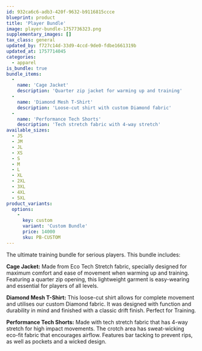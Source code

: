 ```yaml
---
id: 932ca6c6-adb3-420f-9632-b9116815ccce
blueprint: product
title: 'Player Bundle'
image: player-bundle-1757736323.png
supplementary_images: []
tax_class: general
updated_by: f727c14d-33d9-4ccd-9de0-fdbe1661319b
updated_at: 1757714045
categories:
  - apparel
is_bundle: true
bundle_items:
  -
    name: 'Cage Jacket'
    description: 'Quarter zip jacket for warming up and training'
  -
    name: 'Diamond Mesh T-Shirt'
    description: 'Loose-cut shirt with custom Diamond fabric'
  -
    name: 'Performance Tech Shorts'
    description: 'Tech stretch fabric with 4-way stretch'
available_sizes:
  - JS
  - JM
  - JL
  - XS
  - S
  - M
  - L
  - XL
  - 2XL
  - 3XL
  - 4XL
  - 5XL
product_variants:
  options:
    -
      key: custom
      variant: 'Custom Bundle'
      price: 14000
      sku: PB-CUSTOM
---
```

The ultimate training bundle for serious players. This bundle includes:

**Cage Jacket:** Made from Eco Tech Stretch fabric, specially designed for maximum comfort and ease of movement when warming up and training. Featuring a quarter zip opening, this lightweight garment is easy-wearing and essential for players of all levels.

**Diamond Mesh T-Shirt:** This loose-cut shirt allows for complete movement and utilises our custom Diamond fabric. It was designed with function and durability in mind and finished with a classic drift finish. Perfect for Training.

**Performance Tech Shorts:** Made with tech stretch fabric that has 4-way stretch for high impact movements. The crotch area has sweat-wicking eco-fit fabric that encourages airflow. Features bar tacking to prevent rips, as well as pockets and a wicked design.
